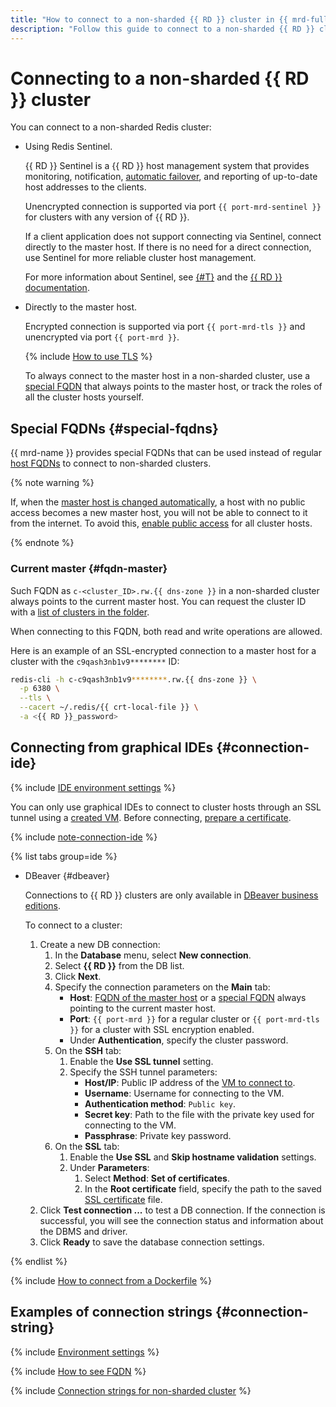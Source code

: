 ```yaml
---
title: "How to connect to a non-sharded {{ RD }} cluster in {{ mrd-full-name }}"
description: "Follow this guide to connect to a non-sharded {{ RD }} cluster."
---
```


# Connecting to a non-sharded {{ RD }} cluster

You can connect to a non-sharded Redis cluster:

* Using Redis Sentinel.

   {{ RD }} Sentinel is a {{ RD }} host management system that provides monitoring, notification, [automatic failover](../failover.md), and reporting of up-to-date host addresses to the clients.

   Unencrypted connection is supported via port `{{ port-mrd-sentinel }}` for clusters with any version of {{ RD }}.

   If a client application does not support connecting via Sentinel, connect directly to the master host. If there is no need for a direct connection, use Sentinel for more reliable cluster host management.

   For more information about Sentinel, see [{#T}](../../concepts/replication.md) and the [{{ RD }} documentation](https://redis.io/topics/sentinel).

* Directly to the master host.

   Encrypted connection is supported via port `{{ port-mrd-tls }}` and unencrypted via port `{{ port-mrd }}`.

   {% include [How to use TLS](../../../_includes/mdb/mrd/connect/how-to-use-tls.md) %}

   To always connect to the master host in a non-sharded cluster, use a [special FQDN](#special-fqdns) that always points to the master host, or track the roles of all the cluster hosts yourself.

## Special FQDNs {#special-fqdns}

{{ mrd-name }} provides special FQDNs that can be used instead of regular [host FQDNs](index.md#fqdn) to connect to non-sharded clusters.

{% note warning %}

If, when the [master host is changed automatically](../../concepts/replication.md#master-failover), a host with no public access becomes a new master host, you will not be able to connect to it from the internet. To avoid this, [enable public access](../hosts.md#update) for all cluster hosts.

{% endnote %}

### Current master {#fqdn-master}

Such FQDN as `c-<cluster_ID>.rw.{{ dns-zone }}` in a non-sharded cluster always points to the current master host. You can request the cluster ID with a [list of clusters in the folder](../cluster-list.md#list-clusters).

When connecting to this FQDN, both read and write operations are allowed.

Here is an example of an SSL-encrypted connection to a master host for a cluster with the `c9qash3nb1v9********` ID:

```bash
redis-cli -h c-c9qash3nb1v9********.rw.{{ dns-zone }} \
  -p 6380 \
  --tls \
  --cacert ~/.redis/{{ crt-local-file }} \
  -a <{{ RD }}_password>
```

## Connecting from graphical IDEs {#connection-ide}

{% include [IDE environment settings](../../../_includes/mdb/mrd/ide-envs.md) %}

You can only use graphical IDEs to connect to cluster hosts through an SSL tunnel using a [created VM](./index.md#connect). Before connecting, [prepare a certificate](./index.md#get-ssl-cert).

{% include [note-connection-ide](../../../_includes/mdb/note-connection-ide.md) %}

{% list tabs group=ide %}

- DBeaver {#dbeaver}

   Connections to {{ RD }} clusters are only available in [DBeaver business editions](https://dbeaver.com/buy/).

   To connect to a cluster:

   1. Create a new DB connection:
      1. In the **Database** menu, select **New connection**.
      1. Select **{{ RD }}** from the DB list.
      1. Click **Next**.
      1. Specify the connection parameters on the **Main** tab:
         * **Host**: [FQDN of the master host](./index.md#fqdn) or a [special FQDN](./non-sharded.md#special-fqdns) always pointing to the current master host.
         * **Port**: `{{ port-mrd }}` for a regular cluster or `{{ port-mrd-tls }}` for a cluster with SSL encryption enabled.
         * Under **Authentication**, specify the cluster password.
      1. On the **SSH** tab:
         1. Enable the **Use SSL tunnel** setting.
         1. Specify the SSH tunnel parameters:
            * **Host/IP**: Public IP address of the [VM to connect to](./index.md#connect).
            * **Username**: Username for connecting to the VM.
            * **Authentication method**: `Public key`.
            * **Secret key**: Path to the file with the private key used for connecting to the VM.
            * **Passphrase**: Private key password.
      1. On the **SSL** tab:
         1. Enable the **Use SSL** and **Skip hostname validation** settings.
         1. Under **Parameters**:
            1. Select **Method**: **Set of certificates**.
            1. In the **Root certificate** field, specify the path to the saved [SSL certificate](./index.md#get-ssl-cert) file.
   1. Click **Test connection ...** to test a DB connection. If the connection is successful, you will see the connection status and information about the DBMS and driver.
   1. Click **Ready** to save the database connection settings.

{% endlist %}

{% include [How to connect from a Dockerfile](../../../_includes/mdb/mrd/connect/docker-and-redis.md) %}

## Examples of connection strings {#connection-string}

{% include [Environment settings](../../../_includes/mdb/mdb-conn-strings-env.md) %}

{% include [How to see FQDN](../../../_includes/mdb/see-fqdn-in-console.md) %}

{% include [Connection strings for non-sharded cluster](../../../_includes/mdb/mrd/conn-strings-non-sharded.md) %}
